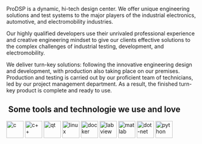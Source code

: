 ProDSP is a dynamic, hi-tech design center. We offer unique engineering solutions and test systems to the major players of the industrial electronics, automotive, and electromobility industries.

Our highly qualified developers use their unrivaled professional experience and creative engineering mindset to give our clients effective solutions to the complex challenges of industrial testing, development, and electromobility.

We deliver turn-key solutions: following the innovative engineering design and development, with production also taking place on our premises. Production and testing is carried out by our proficient team of technicians, led by our project management department. As a result, the finished turn-key product is complete and ready to use.

<h2> &nbsp;Some tools and technologie we use and love</h2>
<p align="left">
<img src="https://cdn.jsdelivr.net/gh/devicons/devicon/icons/c/c-original.svg" alt="c" width="45" height="45" />
<img src="https://cdn.jsdelivr.net/gh/devicons/devicon/icons/cplusplus/cplusplus-original.svg" alt="c++" width="45" height="45" />
<img src="https://cdn.jsdelivr.net/gh/devicons/devicon/icons/qt/qt-original.svg" alt="qt" width="45" height="45" />
<img src="https://cdn.jsdelivr.net/gh/devicons/devicon/icons/linux/linux-original.svg" alt="linux" width="45" height="45" />
<img src="https://cdn.jsdelivr.net/gh/devicons/devicon/icons/docker/docker-original.svg" alt="docker" width="45" height="45" />
<img src="https://cdn.jsdelivr.net/gh/devicons/devicon/icons/labview/labview-original-wordmark.svg"" alt="labview" width="45" height="45" />
<img src="https://cdn.jsdelivr.net/gh/devicons/devicon/icons/matlab/matlab-original.svg" alt="matlab" width="45" height="45" />
<img src="https://cdn.jsdelivr.net/gh/devicons/devicon/icons/dot-net/dot-net-original-wordmark.svg" alt="dot-net" width="45" height="45" />
<img src="https://cdn.jsdelivr.net/gh/devicons/devicon/icons/python/python-original.svg" alt="python" width="45" height="45" />
          
          

                      
</p>          
